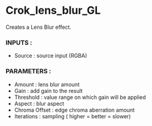 # Crok_lens_blur_GL

Creates a Lens Blur effect.

### INPUTS :
- Source : source input (RGBA)


### PARAMETERS :
- Amount : lens blur amount
- Gain : add gain to the result
- Threshold : value range on which gain will be applied
- Aspect : blur aspect
- Chroma Offset : edge chroma aberration amount
- Iterations : sampling ( higher = better = slower)